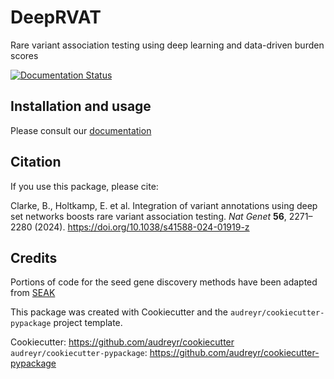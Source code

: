 # DeepRVAT

Rare variant association testing using deep learning and data-driven burden scores

[![Documentation Status](https://readthedocs.org/projects/deeprvat/badge/?version=latest)](https://deeprvat.readthedocs.io/en/latest/?badge=latest)


## Installation and usage

Please consult our [documentation](https://deeprvat.readthedocs.io/en/latest/)


## Citation

If you use this package, please cite:

Clarke, B., Holtkamp, E. et al. Integration of variant annotations using deep set networks boosts rare variant association testing. *Nat Genet* **56**, 2271–2280 (2024). https://doi.org/10.1038/s41588-024-01919-z


## Credits

Portions of code for the seed gene discovery methods have been adapted from [SEAK](https://seak.readthedocs.io/)

This package was created with Cookiecutter and the `audreyr/cookiecutter-pypackage` project template.

Cookiecutter: https://github.com/audreyr/cookiecutter
`audreyr/cookiecutter-pypackage`: https://github.com/audreyr/cookiecutter-pypackage
